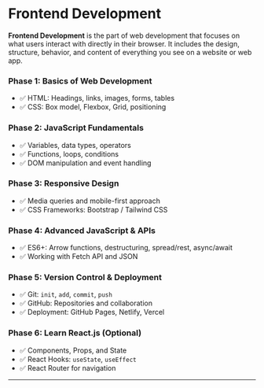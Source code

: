 # Frontend Development 

**Frontend Development** is the part of web development that focuses on what users interact with directly in their browser. It includes the design, structure, behavior, and content of everything you see on a website or web app.


### Phase 1: Basics of Web Development
- ✅ HTML: Headings, links, images, forms, tables
- ✅ CSS: Box model, Flexbox, Grid, positioning


### Phase 2: JavaScript Fundamentals
- ✅ Variables, data types, operators
- ✅ Functions, loops, conditions
- ✅ DOM manipulation and event handling


### Phase 3: Responsive Design
- ✅ Media queries and mobile-first approach
- ✅ CSS Frameworks: Bootstrap / Tailwind CSS


### Phase 4: Advanced JavaScript & APIs
- ✅ ES6+: Arrow functions, destructuring, spread/rest, async/await
- ✅ Working with Fetch API and JSON


### Phase 5: Version Control & Deployment
- ✅ Git: `init`, `add`, `commit`, `push`
- ✅ GitHub: Repositories and collaboration
- ✅ Deployment: GitHub Pages, Netlify, Vercel

### Phase 6: Learn React.js (Optional)
- ✅ Components, Props, and State
- ✅ React Hooks: `useState`, `useEffect`
- ✅ React Router for navigation


---



